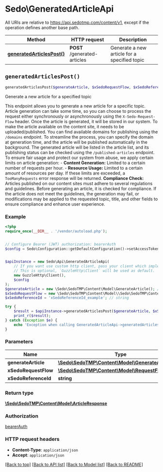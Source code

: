# Sedo\GeneratedArticleApi

All URIs are relative to https://api.sedotmp.com/content/v1, except if the operation defines another base path.

| Method | HTTP request | Description |
| ------------- | ------------- | ------------- |
| [**generatedArticlesPost()**](GeneratedArticleApi.md#generatedArticlesPost) | **POST** /generated-articles | Generate a new article for a specified topic |


## `generatedArticlesPost()`

```php
generatedArticlesPost($generateArticle, $xSedoRequestFlow, $xSedoReferenceId): \Sedo\SedoTMP\Content\Model\ArticleResponse
```

Generate a new article for a specified topic

This endpoint allows you to generate a new article for a specific topic. Article generation can take some time, so you can choose to process the request either synchronously or asynchronously using the `X-Sedo-Request-Flow` header.  Once the article is generated, it will be stored in our system. To make the article available on the content site, it needs to be uploaded/published. You can find available domains for publishing using the `/domains` endpoint. To streamline the process, you can specify the domain at generation time, and the article will be published automatically in the background. The generated article will be listed in the article list, and its publishing status can be checked using the `/published-articles` endpoint.  To ensure fair usage and protect our system from abuse, we apply certain limits on article generation:   - **Content Generation:** Limited to a certain number of requests per hour.   - **Resource Usage:** Limited to a certain amount of resources per day.  If these limits are exceeded, a `TooManyRequests` error response will be returned.  **Compliance Check:** Articles published on our content sites must adhere to several regulations and guidelines. Before generating an article, it is checked for compliance. If the article does not meet the guidelines, the generation may fail, or modifications may be applied to the requested topic, title, and other fields to ensure compliance and enhance user experience.

### Example

```php
<?php
require_once(__DIR__ . '/vendor/autoload.php');


// Configure Bearer (JWT) authorization: bearerAuth
$config = Sedo\Configuration::getDefaultConfiguration()->setAccessToken('YOUR_ACCESS_TOKEN');


$apiInstance = new Sedo\Api\GeneratedArticleApi(
    // If you want use custom http client, pass your client which implements `GuzzleHttp\ClientInterface`.
    // This is optional, `GuzzleHttp\Client` will be used as default.
    new GuzzleHttp\Client(),
    $config
);
$generateArticle = new \Sedo\SedoTMP\Content\Model\GenerateArticle(); // \Sedo\SedoTMP\Content\Model\GenerateArticle
$xSedoRequestFlow = new \Sedo\SedoTMP\Content\Model\\Sedo\SedoTMP\Content\Model\RequestFlowHeader(); // \Sedo\SedoTMP\Content\Model\RequestFlowHeader
$xSedoReferenceId = 'xSedoReferenceId_example'; // string

try {
    $result = $apiInstance->generatedArticlesPost($generateArticle, $xSedoRequestFlow, $xSedoReferenceId);
    print_r($result);
} catch (Exception $e) {
    echo 'Exception when calling GeneratedArticleApi->generatedArticlesPost: ', $e->getMessage(), PHP_EOL;
}
```

### Parameters

| Name | Type | Description  | Notes |
| ------------- | ------------- | ------------- | ------------- |
| **generateArticle** | [**\Sedo\SedoTMP\Content\Model\GenerateArticle**](../Model/GenerateArticle.md)|  | |
| **xSedoRequestFlow** | [**\Sedo\SedoTMP\Content\Model\RequestFlowHeader**](../Model/.md)|  | [optional] |
| **xSedoReferenceId** | **string**|  | [optional] |

### Return type

[**\Sedo\SedoTMP\Content\Model\ArticleResponse**](../Model/ArticleResponse.md)

### Authorization

[bearerAuth](../../README.md#bearerAuth)

### HTTP request headers

- **Content-Type**: `application/json`
- **Accept**: `application/json`

[[Back to top]](#) [[Back to API list]](../../README.md#endpoints)
[[Back to Model list]](../../README.md#models)
[[Back to README]](../../README.md)
